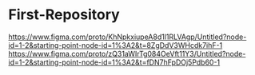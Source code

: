 # First-Repository
https://www.figma.com/proto/KhNpkxiupeA8d1l1RLVAgp/Untitled?node-id=1-2&starting-point-node-id=1%3A2&t=8ZgDdV3WHcdk7ihF-1
https://www.figma.com/proto/zQ31aWIrTg084OeVft11Y3/Untitled?node-id=1-2&starting-point-node-id=1%3A2&t=fDN7hFpDOj5Pdb60-1
